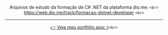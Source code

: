 <div align="center">

  Arquivos de estudo da formação de C# .NET da plataforma dio.me: `<br>` https://web.dio.me/track/formacao-dotnet-developer `<br>`

<hr>

  [👉 Veja meu portfólio aqui :)](https://samubarreto.github.io/Portfolio/)`<br>`

</div>
